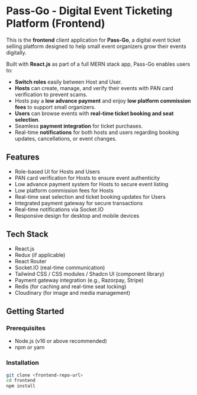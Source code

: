 # Pass-Go - Digital Event Ticketing Platform (Frontend)

This is the **frontend** client application for **Pass-Go**, a digital event ticket selling platform designed to help small event organizers grow their events digitally.

Built with **React.js** as part of a full MERN stack app, Pass-Go enables users to:

- **Switch roles** easily between Host and User.  
- **Hosts** can create, manage, and verify their events with PAN card verification to prevent scams.  
- Hosts pay a **low advance payment** and enjoy **low platform commission fees** to support small organizers.  
- **Users** can browse events with **real-time ticket booking and seat selection**.  
- Seamless **payment integration** for ticket purchases.  
- Real-time **notifications** for both hosts and users regarding booking updates, cancellations, or event changes.  

## Features

- Role-based UI for Hosts and Users  
- PAN card verification for Hosts to ensure event authenticity  
- Low advance payment system for Hosts to secure event listing  
- Low platform commission fees for Hosts  
- Real-time seat selection and ticket booking updates for Users  
- Integrated payment gateway for secure transactions  
- Real-time notifications via Socket.IO  
- Responsive design for desktop and mobile devices  

## Tech Stack

- React.js  
- Redux (if applicable)  
- React Router  
- Socket.IO (real-time communication)  
- Tailwind CSS / CSS modules / Shadcn UI (component library)  
- Payment gateway integration (e.g., Razorpay, Stripe)  
- Redis (for caching and real-time seat locking)  
- Cloudinary (for image and media management)

## Getting Started

### Prerequisites

- Node.js (v16 or above recommended)  
- npm or yarn  

### Installation

```bash
git clone <frontend-repo-url>
cd frontend
npm install
